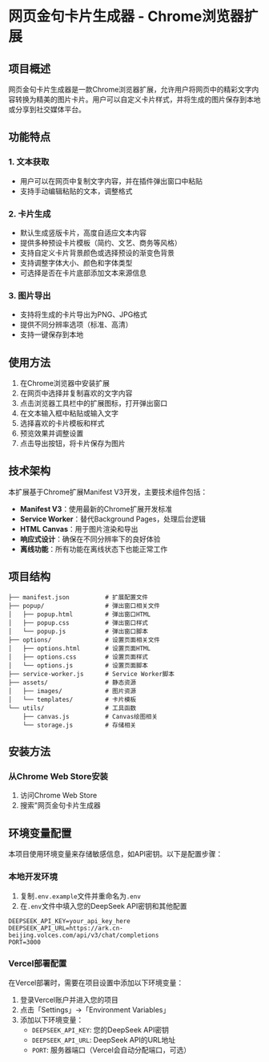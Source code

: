 # 网页金句卡片生成器 - Chrome浏览器扩展

## 项目概述

网页金句卡片生成器是一款Chrome浏览器扩展，允许用户将网页中的精彩文字内容转换为精美的图片卡片。用户可以自定义卡片样式，并将生成的图片保存到本地或分享到社交媒体平台。

## 功能特点

### 1. 文本获取
- 用户可以在网页中复制文字内容，并在插件弹出窗口中粘贴
- 支持手动编辑粘贴的文本，调整格式

### 2. 卡片生成
- 默认生成竖版卡片，高度自适应文本内容
- 提供多种预设卡片模板（简约、文艺、商务等风格）
- 支持自定义卡片背景颜色或选择预设的渐变色背景
- 支持调整字体大小、颜色和字体类型
- 可选择是否在卡片底部添加文本来源信息

### 3. 图片导出
- 支持将生成的卡片导出为PNG、JPG格式
- 提供不同分辨率选项（标准、高清）
- 支持一键保存到本地

## 使用方法

1. 在Chrome浏览器中安装扩展
2. 在网页中选择并复制喜欢的文字内容
3. 点击浏览器工具栏中的扩展图标，打开弹出窗口
4. 在文本输入框中粘贴或输入文字
5. 选择喜欢的卡片模板和样式
6. 预览效果并调整设置
7. 点击导出按钮，将卡片保存为图片

## 技术架构

本扩展基于Chrome扩展Manifest V3开发，主要技术组件包括：

- **Manifest V3**：使用最新的Chrome扩展开发标准
- **Service Worker**：替代Background Pages，处理后台逻辑
- **HTML Canvas**：用于图片渲染和导出
- **响应式设计**：确保在不同分辨率下的良好体验
- **离线功能**：所有功能在离线状态下也能正常工作

## 项目结构

```
├── manifest.json          # 扩展配置文件
├── popup/                 # 弹出窗口相关文件
│   ├── popup.html         # 弹出窗口HTML
│   ├── popup.css          # 弹出窗口样式
│   └── popup.js           # 弹出窗口脚本
├── options/               # 设置页面相关文件
│   ├── options.html       # 设置页面HTML
│   ├── options.css        # 设置页面样式
│   └── options.js         # 设置页面脚本
├── service-worker.js      # Service Worker脚本
├── assets/                # 静态资源
│   ├── images/            # 图片资源
│   └── templates/         # 卡片模板
└── utils/                 # 工具函数
    ├── canvas.js          # Canvas绘图相关
    └── storage.js         # 存储相关
```

## 安装方法

### 从Chrome Web Store安装
1. 访问Chrome Web Store
2. 搜索"网页金句卡片生成器

## 环境变量配置

本项目使用环境变量来存储敏感信息，如API密钥。以下是配置步骤：

### 本地开发环境

1. 复制`.env.example`文件并重命名为`.env`
2. 在`.env`文件中填入您的DeepSeek API密钥和其他配置

```
DEEPSEEK_API_KEY=your_api_key_here
DEEPSEEK_API_URL=https://ark.cn-beijing.volces.com/api/v3/chat/completions
PORT=3000
```

### Vercel部署配置

在Vercel部署时，需要在项目设置中添加以下环境变量：

1. 登录Vercel账户并进入您的项目
2. 点击「Settings」→「Environment Variables」
3. 添加以下环境变量：
   - `DEEPSEEK_API_KEY`: 您的DeepSeek API密钥
   - `DEEPSEEK_API_URL`: DeepSeek API的URL地址
   - `PORT`: 服务器端口（Vercel会自动分配端口，可选）
